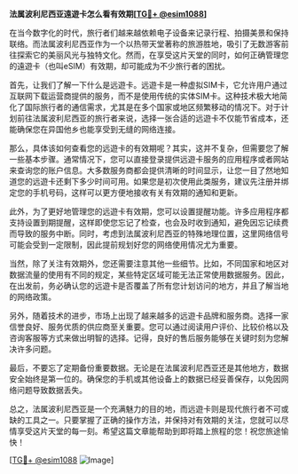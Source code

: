 **法属波利尼西亚遠遊卡怎么看有效期[[TG💪+ @esim1088](https://t.me/s/esim1088)]**

在当今数字化的时代，旅行者们越来越依赖电子设备来记录行程、拍摄美景和保持联络。而法属波利尼西亚作为一个以热带天堂著称的旅游胜地，吸引了无数游客前往探索它的美丽风光与独特文化。然而，在享受这片天堂的同时，如何正确管理您的遠遊卡（也叫eSIM）有效期，却可能成为不少旅行者的困扰。

首先，让我们了解一下什么是远遊卡。远遊卡是一种虚拟SIM卡，它允许用户通过互联网下载运营商提供的服务，而不是使用传统的实体SIM卡。这种技术极大地简化了国际旅行者的通信需求，尤其是在多个国家或地区频繁移动的情况下。对于计划前往法属波利尼西亚的旅行者来说，选择一张合适的远遊卡不仅能节省成本，还能确保您在异国他乡也能享受到无缝的网络连接。

那么，具体该如何查看您的远遊卡的有效期呢？其实，这并不复杂，但需要您了解一些基本步骤。通常情况下，您可以直接登录提供远遊卡服务的应用程序或者网站来查询您的账户信息。大多数服务商都会提供清晰的时间显示，让您一目了然地知道您的远遊卡还剩下多少时间可用。如果您是初次使用此类服务，建议先注册并绑定您的手机号码，这样可以更方便地接收有关有效期的通知和更新。

此外，为了更好地管理您的远遊卡有效期，您可以设置提醒功能。许多应用程序都支持设置到期提醒，这样即使您忘记了检查，也会及时收到通知，避免因忘记续费而导致的服务中断。同时，考虑到法属波利尼西亚的特殊地理位置，这里网络信号可能会受到一定限制，因此提前规划好您的网络使用情况尤为重要。

当然，除了关注有效期外，您还需要注意其他一些细节。比如，不同国家和地区对数据流量的使用有不同的规定，某些特定区域可能无法正常使用数据服务。因此，在出发前，务必确认您的远遊卡是否覆盖了所有您计划访问的地方，并且了解当地的网络政策。

另外，随着技术的进步，市场上出现了越来越多的远遊卡品牌和服务商。选择一家信誉良好、服务优质的供应商至关重要。您可以通过阅读用户评价、比较价格以及咨询客服等方式来做出明智的选择。记得，良好的售后服务能够在关键时刻为您解决许多问题。

最后，不要忘了定期备份重要数据。无论是在法属波利尼西亚还是其他地方，数据安全始终是第一位的。确保您的手机或其他设备上的数据已经妥善保存，以免因网络问题导致数据丢失。

总之，法属波利尼西亚是一个充满魅力的目的地，而远遊卡则是现代旅行者不可或缺的工具之一。只要掌握了正确的操作方法，并保持对有效期的关注，您就可以尽情享受这片天堂的每一刻。希望这篇文章能帮助到即将踏上旅程的您！祝您旅途愉快！

[[TG💪+ @esim1088](https://t.me/s/esim1088) ![Image](https://i.postimg.cc/4NQfJmqS/Snipaste-2025-05-13-00-14-12.png)]